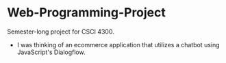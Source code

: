 # Web-Programming-Project
Semester-long project for CSCI 4300. 

- I was thinking of an ecommerce application that utilizes a chatbot using JavaScript's Dialogflow.
